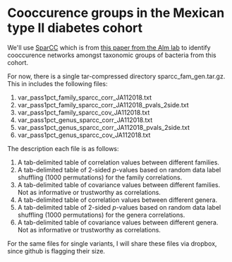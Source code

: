 # Cooccurence groups in the Mexican type II diabetes cohort

We'll use [SparCC](https://bitbucket.org/yonatanf/sparcc) which is from [this paper from the Alm lab](http://journals.plos.org/ploscompbiol/article?id=10.1371/journal.pcbi.1002687) to identify cooccurence networks amongst taxonomic groups of bacteria from this cohort.

For now, there is a single tar-compressed directory sparcc_fam_gen.tar.gz. This in includes the following files:

1. var_pass1pct_family_sparcc_corr_JA112018.txt
2. var_pass1pct_family_sparcc_corr_JA112018_pvals_2side.txt
3. var_pass1pct_family_sparcc_cov_JA112018.txt
4. var_pass1pct_genus_sparcc_corr_JA112018.txt
5. var_pass1pct_genus_sparcc_corr_JA112018_pvals_2side.txt
6. var_pass1pct_genus_sparcc_cov_JA112018.txt

The description each file is as follows:

1. A tab-delimited table of correlation values between different families.
2. A tab-delimited table of 2-sided *p*-values based on random data label shuffling (1000 permutations) for the family correlations.
3. A tab-delimited table of covariance values between different families. Not as informative or trustworthy as correlations.
4. A tab-delimited table of correlation values between different genera.
5. A tab-delimited table of 2-sided *p*-values based on random data label shuffling (1000 permutations) for the genera correlations.
6. A tab-delimited table of covariance values between different genera. Not as informative or trustworthy as correlations.

For the same files for single variants, I will share these files via dropbox, since github is flagging their size.
